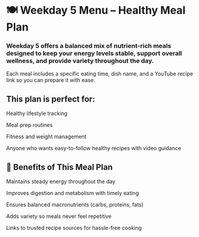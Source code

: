 #  🍽️ Weekday 5 Menu – Healthy Meal Plan

### Weekday 5 offers a balanced mix of nutrient-rich meals designed to keep your energy levels stable, support overall wellness, and provide variety throughout the day.
Each meal includes a specific eating time, dish name, and a YouTube recipe link so you can prepare it with ease.

## This plan is perfect for:

Healthy lifestyle tracking

Meal prep routines

Fitness and weight management

Anyone who wants easy-to-follow healthy recipes with video guidance

## 🌟 Benefits of This Meal Plan

Maintains steady energy throughout the day

Improves digestion and metabolism with timely eating

Ensures balanced macronutrients (carbs, proteins, fats)

Adds variety so meals never feel repetitive

Links to trusted recipe sources for hassle-free cooking
